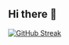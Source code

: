 ## Hi there 👋

[![GitHub Streak](https://streak-stats.demolab.com?user=Geovane-Araujo&theme=tokyonight&hide_border=true&border_radius=4.7&locale=pt_BR&date_format=j%20M%5B%20Y%5D&card_width=500)](https://git.io/streak-stats)

